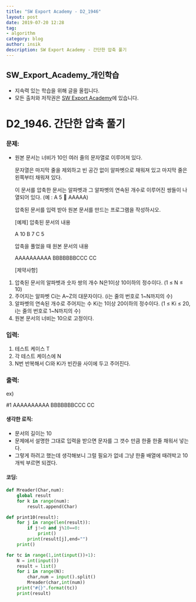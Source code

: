 ```yaml
---
title: "SW Export Academy - D2_1946"
layout: post
date: 2019-07-20 12:28
tag:
- algorithm
category: blog
author: insik
description: SW Export Academy - 간단한 압축 풀기
---
```


## SW_Export_Academy_개인학습

- 지속력 있는 학습을 위해 글을 올립니다.
- 모든 출처와 저작권은 [SW Export Academy][출처]에 있습니다.



# D2_1946. 간단한 압축 풀기

### 문제:

- 원본 문서는 너비가 10인 여러 줄의 문자열로 이루어져 있다.

  문자열은 마지막 줄을 제외하고 빈 공간 없이 알파벳으로 채워져 있고 마지막 줄은 왼쪽부터 채워져 있다.

  이 문서를 압축한 문서는 알파벳과 그 알파벳의 연속된 개수로 이루어진 쌍들이 나열되어 있다. (예 : A 5    AAAAA)

  압축된 문서를 입력 받아 원본 문서를 만드는 프로그램을 작성하시오.

  [예제]
  압축된 문서의 내용

  A 10
  B 7
  C 5

  압축을 풀었을 때 원본 문서의 내용

  AAAAAAAAAA
  BBBBBBBCCC
  CC

  [제약사항]

1. 압축된 문서의 알파벳과 숫자 쌍의 개수 N은1이상 10이하의 정수이다. (1 ≤ N ≤ 10)
2. 주어지는 알파벳 Ci는 A~Z의 대문자이다. (i는 줄의 번호로 1~N까지의 수)
3. 알파벳의 연속된 개수로 주어지는 수 Ki는 1이상 20이하의 정수이다. (1 ≤ Ki ≤ 20, i는 줄의 번호로 1~N까지의 수)
4. 원본 문서의 너비는 10으로 고정이다.

### 입력:

1. 테스트 케이스 T
2. 각 테스트 케이스에 N
3. N번 반복해서 Ci와 Ki가 빈칸을 사이에 두고 주어진다.



### 출력:

ex)

#1
AAAAAAAAAA
BBBBBBBCCC
CC

#### 생각한 로직:

- 문서의 길이는 10 
- 문제에서 설명한 그대로 입력을 받으면 문자를 그 갯수 만큼 한줄 한줄 채워서 넣는다.
- 그렇게 하려고 했는데 생각해보니 그럴 필요가 없네 그냥 한줄 배열에 때려박고 10개씩 부르면 되겠다.



#### 코딩:

```python
def Mreader(Char,num):
    global result
    for k in range(num):
        result.append(Char)

def print10(result):
    for j in range(len(result)):
        if j!=0 and j%10==0:
            print()
        print(result[j],end="")
    print()

for tc in range(1,int(input())+1):
    N = int(input())
    result = list()
    for i in range(N):
        char,num = input().split()
        Mreader(char,int(num))
    print("#{}".format(tc))
    print(result)

```



[출처]: https://www.swexpertacademy.com/